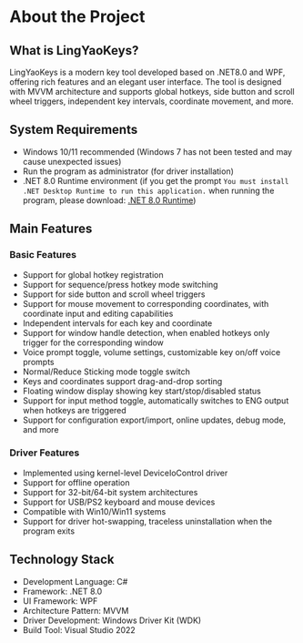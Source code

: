 # About the Project

## What is LingYaoKeys?

LingYaoKeys is a modern key tool developed based on .NET8.0 and WPF, offering rich features and an elegant user interface. The tool is designed with MVVM architecture and supports global hotkeys, side button and scroll wheel triggers, independent key intervals, coordinate movement, and more.

## System Requirements

- Windows 10/11 recommended (Windows 7 has not been tested and may cause unexpected issues)
- Run the program as administrator (for driver installation)
- .NET 8.0 Runtime environment (if you get the prompt `You must install .NET Desktop Runtime to run this application.` when running the program, please download: [.NET 8.0 Runtime](https://download.visualstudio.microsoft.com/download/pr/64760cc4-228f-48e4-b57d-55f882dedc69/b181f927cb937ef06fbb6eb41e81fbd0/windowsdesktop-runtime-8.0.14-win-x64.exe))

## Main Features

### Basic Features
- Support for global hotkey registration
- Support for sequence/press hotkey mode switching
- Support for side button and scroll wheel triggers
- Support for mouse movement to corresponding coordinates, with coordinate input and editing capabilities
- Independent intervals for each key and coordinate
- Support for window handle detection, when enabled hotkeys only trigger for the corresponding window
- Voice prompt toggle, volume settings, customizable key on/off voice prompts
- Normal/Reduce Sticking mode toggle switch
- Keys and coordinates support drag-and-drop sorting
- Floating window display showing key start/stop/disabled status
- Support for input method toggle, automatically switches to ENG output when hotkeys are triggered
- Support for configuration export/import, online updates, debug mode, and more

### Driver Features
- Implemented using kernel-level DeviceIoControl driver
- Support for offline operation
- Support for 32-bit/64-bit system architectures
- Support for USB/PS2 keyboard and mouse devices
- Compatible with Win10/Win11 systems
- Support for driver hot-swapping, traceless uninstallation when the program exits

## Technology Stack

- Development Language: C#
- Framework: .NET 8.0
- UI Framework: WPF
- Architecture Pattern: MVVM
- Driver Development: Windows Driver Kit (WDK)
- Build Tool: Visual Studio 2022 